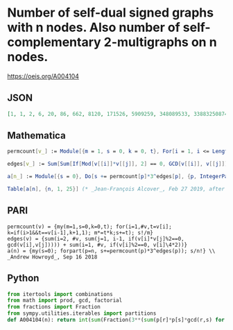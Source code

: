 # Number of self\-dual signed graphs with n nodes\. Also number of self\-complementary 2\-multigraphs on n nodes\.
https://oeis.org/A004104
## JSON
```JSON
[1, 1, 2, 6, 20, 86, 662, 8120, 171526, 5909259, 348089533, 33883250874, 5476590066777, 1490141905609371, 666003784522738152, 509204473666338077658, 636051958071749028811326, 1375164117171886868027357906, 4844133410739656724629165903483, 29777568550007746192195431057341474]
```
## Mathematica
```Mathematica
permcount[v_] := Module[{m = 1, s = 0, k = 0, t}, For[i = 1, i <= Length[v], i++, t = v[[i]]; k = If[i > 1 && t == v[[i - 1]], k + 1, 1]; m *= t*k; s += t]; s!/m];
```
```Mathematica
edges[v_] := Sum[Sum[If[Mod[v[[i]]*v[[j]], 2] == 0, GCD[v[[i]], v[[j]]], 0], {j, 1, i - 1}], {i, 2, Length[v]}] + Sum[If[Mod[v[[i]], 2] == 0, Quotient[v[[i]], 4]*2, 0], {i, 1, Length[v]}];
```
```Mathematica
a[n_] := Module[{s = 0}, Do[s += permcount[p]*3^edges[p], {p, IntegerPartitions[n]}]; s/n!];
```
```Mathematica
Table[a[n], {n, 1, 25}] (* _Jean-François Alcover_, Feb 27 2019, after _Andrew Howroyd_ *)
```
## PARI
```PARI
permcount(v) = {my(m=1,s=0,k=0,t); for(i=1,#v,t=v[i]; k=if(i>1&&t==v[i-1],k+1,1); m*=t*k;s+=t); s!/m}
edges(v) = {sum(i=2, #v, sum(j=1, i-1, if(v[i]*v[j]%2==0, gcd(v[i],v[j])))) + sum(i=1, #v, if(v[i]%2==0, v[i]\4*2))}
a(n) = {my(s=0); forpart(p=n, s+=permcount(p)*3^edges(p)); s/n!} \\ _Andrew Howroyd_, Sep 16 2018
```
## Python
```Python
from itertools import combinations
from math import prod, gcd, factorial
from fractions import Fraction
from sympy.utilities.iterables import partitions
def A004104(n): return int(sum(Fraction(3**(sum(p[r]*p[s]*gcd(r,s) for r,s in combinations(p.keys(),2) if not (r&1 and s&1))+sum(((q>>1)&-2)*r+(q*r*(r-1)>>1) for q, r in p.items() if q&1^1)),prod(q**r*factorial(r) for q, r in p.items())) for p in partitions(n))) # _Chai Wah Wu_, Jul 09 2024
```
